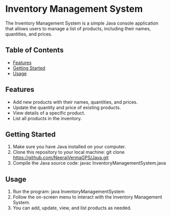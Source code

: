 # Inventory Management System
The Inventory Management System is a simple Java console application that allows users to manage a list of products, including their names, quantities, and prices.

## Table of Contents
- [Features](#features)
- [Getting Started](#getting-started)
- [Usage](#usage)

## Features
- Add new products with their names, quantities, and prices.
- Update the quantity and price of existing products.
- View details of a specific product.
- List all products in the inventory.

## Getting Started
1. Make sure you have Java installed on your computer.
2. Clone this repository to your local machine:
   git clone https://github.com/NeerajVermaGPS/Java.git
4. Compile the Java source code:
   javac InventoryManagementSystem.java

## Usage
1. Run the program:
   java InventoryManagementSystem
3. Follow the on-screen menu to interact with the Inventory Management System.
4. You can add, update, view, and list products as needed.
